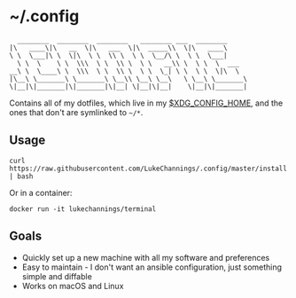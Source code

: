 # ~/.config

      ________  ________  ________   ________ ___  ________
    |\   ____\|\   __  \|\   ___  \|\  _____\\  \|\   ____\
    \ \  \___|\ \  \|\  \ \  \\ \  \ \  \__/\ \  \ \  \___|
      \ \  \    \ \  \\\  \ \  \\ \  \ \   __\\ \  \ \  \  ___
    __\ \  \____\ \  \\\  \ \  \\ \  \ \  \_| \ \  \ \  \|\  \
    |\__\ \_______\ \_______\ \__\\ \__\ \__\   \ \__\ \_______\
    \|__|\|_______|\|_______|\|__| \|__|\|__|    \|__|\|_______|

Contains all of my dotfiles, which live in my [$XDG_CONFIG_HOME](https://specifications.freedesktop.org/basedir-spec/basedir-spec-latest.html), and the ones that don't are symlinked to `~/*`.

## Usage

    curl https://raw.githubusercontent.com/LukeChannings/.config/master/install | bash

Or in a container:

   `docker run -it lukechannings/terminal`

## Goals

- Quickly set up a new machine with all my software and preferences
- Easy to maintain - I don't want an ansible configuration, just something simple and diffable
- Works on macOS and Linux
